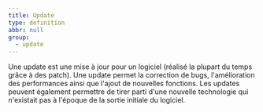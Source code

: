 ```yaml
---
title: Update
type: definition
abbr: null
group:
  - update
---
```

Une update est une mise à jour pour un logiciel (réalisé la plupart du temps grâce à des patch). Une update permet la correction de bugs, l'amélioration des performances ainsi que l'ajout de nouvelles fonctions. Les updates peuvent également permettre de tirer parti d'une nouvelle technologie qui n'existait pas à l'époque de la sortie initiale du logiciel.
